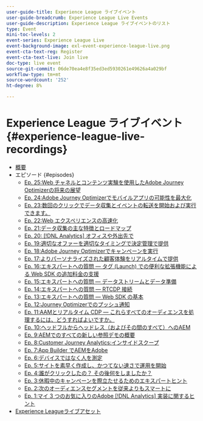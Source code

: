 ```yaml
---
user-guide-title: Experience League ライブイベント
user-guide-breadcrumb: Experience League Live Events
user-guide-description: Experience League ライブイベントのリスト
type: Event
mini-toc-levels: 2
event-series: Experience League Live
event-background-image: exl-event-experience-league-live.png
event-cta-text-reg: Register
event-cta-text-live: Join live
doc-type: live event
source-git-commit: 06de70ea4e8f35ed3ed5930261e49626a4a029bf
workflow-type: tm+mt
source-wordcount: '252'
ht-degree: 8%

---
```



# Experience League ライブイベント {#experience-league-live-recordings}

+ [概要](overview.md)
+ エピソード {#episodes}
   + [Ep. 25:Web チャネルとコンテンツ実験を使用したAdobe Journey Optimizerの将来の展望](episodes/exl-live-episode-6-14-23.md)
   + [Ep. 24:Adobe Journey Optimizerでモバイルアプリの可能性を最大化](episodes/exl-live-episode-5-24-23.md)
   + [Ep. 23:数回のクリックでデータ収集とイベントの転送を開始および実行できます。](episodes/exl-live-episode-4-25-23.md)
   + [Ep. 22:Web エクスペリエンスの高速化](episodes/exl-live-episode-2-16-23.md)
   + [Ep. 21:データ収集の主な特徴とロードマップ](episodes/exl-live-episode-1-26-23.md)
   + [Ep. 20: [!DNL Analytics] オフィスや外出先で](episodes/exl-live-episode-11-18-22.md)
   + [Ep. 19:適切なオファーを適切なタイミングで決定管理で提供](episodes/exl-live-episode-10-25-22.md)
   + [Ep. 18:Adobe Journey Optimizerでキャンペーンを実行](episodes/exl-live-episode-09-22-22.md)
   + [Ep. 17:よりパーソナライズされた顧客体験をリアルタイムで提供](episodes/exl-live-episode-09-20-22.md)
   + [Ep. 16:エキスパートへの質問 — タグ (Launch) での便利な拡張機能による Web SDK の追加料金の支援](episodes/exl-live-episode-08-23-22.md)
   + [Ep. 15:エキスパートへの質問 — データストリームとデータ準備](episodes/exl-live-episode-07-21-22.md)
   + [Ep. 14:エキスパートへの質問 — RTCDP 接続](episodes/exl-live-episode-06-23-22.md)
   + [Ep. 13:エキスパートへの質問 — Web SDK の基本](episodes/exl-live-episode-05-26-22.md)
   + [Ep. 12:Journey Optimizerでのプッシュ通知](episodes/exl-live-episode-05-12-22.md)
   + [Ep. 11:AAMとリアルタイム CDP — これらすべてのオーディエンスを処理するには、どうすればよいですか。](episodes/exl-live-episode-04-28-22.md)
   + [Ep. 10:ヘッドフルからヘッドレス（およびその間のすべて）へのAEM](episodes/exl-live-episode-04-21-22.md)
   + [Ep. 9:AEMでのすべての新しい参照デモの概要](episodes/exl-live-episode-02-03-22.md)
   + [Ep. 8:Customer Journey Analytics:インサイドスクープ](episodes/exl-live-episode-08.md)
   + [Ep. 7:App Builder でAEMをAdobe](episodes/exl-live-episode-07.md)
   + [Ep. 6:デバイスではなく人を測定](episodes/exl-live-episode-06.md)
   + [Ep. 5:サイトを素早く作成し、かつてない速さで運用を開始](episodes/exl-live-episode-05.md)
   + [Ep. 4:誰がクリックしたの？ その後何をしましたか？](episodes/exl-live-episode-04.md)
   + [Ep. 3:休暇中のキャンペーンを際立たせるためのエキスパートヒント](episodes/exl-live-episode-03.md)
   + [Ep. 2:次のオーディエンスセグメントを従来よりもスマートに](episodes/exl-live-episode-02.md)
   + [Ep. 1:マイ 3 つのお気に入りのAdobe [!DNL Analytics] 実装に関するヒント](episodes/exl-live-episode-01.md)
+ [Experience Leagueライブアセット](exl-live-assets.md)
